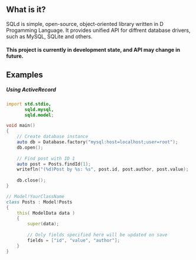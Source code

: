 ## What is it?
SQLd is simple, open-source, object-oriented library written in D Progamming Language. 
It provides unified API for diffrent database drivers, such as MySQL, SQLite and others.

#### This project is currently in development state, and API may change in future.

## Examples

##### Using ActiveRecord
```D
import std.stdio,
       sqld.mysql,
       sqld.model;

void main()
{   
    // Create database instance
    auto db = Database.factory("mysql:host=localhost;user=root");    
    db.open();
    
    // Find post with ID 1
    auto post = Posts.findId(1);
    writefln("(%d)Post by %s: %s", post.id, post.author, post.value);
    
    db.close();
}

// Model!YourClassName
class Posts : Model!Posts
{
    this( ModelData data )
    {
        super(data);
        
        // Only fields specified here will be updated on save
        fields = ["id", "value", "author"];
    }
}
```

